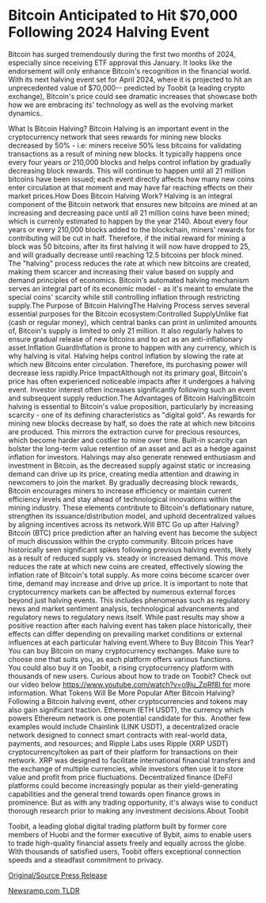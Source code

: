 # Bitcoin Anticipated to Hit $70,000 Following 2024 Halving Event

Bitcoin has surged tremendously during the first two months of 2024, especially since receiving ETF approval this January. It looks like the endorsement will only enhance Bitcoin's recognition in the financial world. With its next halving event set for April 2024, where it is projected to hit an unprecedented value of $70,000-- predicted by Toobit (a leading crypto exchange), Bitcoin's price could see dramatic increases that showcase both how we are embracing its' technology as well as the evolving market dynamics.

What Is Bitcoin Halving? Bitcoin Halving is an important event in the cryptocurrency network that sees rewards for mining new blocks decreased by 50% - i.e: miners receive 50% less bitcoins for validating transactions as a result of mining new blocks. It typically happens once every four years or 210,000 blocks and helps control inflation by gradually decreasing block rewards. This will continue to happen until all 21 million bitcoins have been issued; each event directly affects how many new coins enter circulation at that moment and may have far reaching effects on their market prices.How Does Bitcoin Halving Work? Halving is an integral component of the Bitcoin network that ensures new bitcoins are mined at an increasing and decreasing pace until all 21 million coins have been mined; which is currenly estimated to happen by the year 2140. About every four years or every 210,000 blocks added to the blockchain, miners' rewards for contributing will be cut in half. Therefore, if the initial reward for mining a block was 50 bitcoins, after its first halving it will now have dropped to 25, and will gradually decrease until reaching 12.5 bitcoins per block mined. The "halving" process reduces the rate at which new bitcoins are created, making them scarcer and increasing their value based on supply and demand principles of economics. Bitcoin's automated halving mechanism serves an integral part of its economic model - as it's meant to emulate the special coins' scarcity while still controlling inflation through restricting supply.The Purpose of Bitcoin HalvingThe Halving Process serves several essential purposes for the Bitcoin ecosystem:Controlled SupplyUnlike fiat (cash or regular money), which central banks can print in unlimited amounts of, Bitcoin's supply is limited to only 21 million. It also regularly halves to ensure gradual release of new bitcoins and to act as an anti-inflationary asset.Inflation GuardInflation is prone to happen with any currency, which is why halving is vital. Halving helps control inflation by slowing the rate at which new Bitcoins enter circulation. Therefore, its purchasing power will decrease less rapidly.Price ImpactAlthough not its primary goal, Bitcoin's price has often experienced noticeable impacts after it undergoes a halving event. Investor interest often increases significantly following such an event and subsequent supply reduction.The Advantages of Bitcoin HalvingBitcoin halving is essential to Bitcoin's value proposition, particularly by increasing scarcity - one of its defining characteristics as "digital gold". As rewards for mining new blocks decrease by half, so does the rate at which new bitcoins are produced. This mirrors the extraction curve for precious resources, which become harder and costlier to mine over time. Built-in scarcity can bolster the long-term value retention of an asset and act as a hedge against inflation for investors. Halvings may also generate renewed enthusiasm and investment in Bitcoin, as the decreased supply against static or increasing demand can drive up its price, creating media attention and drawing in newcomers to join the market. By gradually decreasing block rewards, Bitcoin encourages miners to increase efficiency or maintain current efficiency levels and stay ahead of technological innovations within the mining industry. These elements contribute to Bitcoin's deflationary nature, strengthen its issuance/distribution model, and uphold decentralized values by aligning incentives across its network.Will BTC Go up after Halving?Bitcoin (BTC) price prediction after an halving event has become the subject of much discussion within the crypto community. Bitcoin prices have historically seen significant spikes following previous halving events, likely as a result of reduced supply vs. steady or increased demand. This move reduces the rate at which new coins are created, effectively slowing the inflation rate of Bitcoin's total supply. As more coins become scarcer over time, demand may increase and drive up price. It is important to note that cryptocurrency markets can be affected by numerous external forces beyond just halving events. This includes phenomenas such as regulatory news and market sentiment analysis, technological advancements and regulatory news to regulatory news itself. While past results may show a positive reaction after each halving event has taken place historically, their effects can differ depending on prevailing market conditions or external influences at each particular halving event.Where to Buy Bitcoin This Year?You can buy Bitcoin on many cryptocurrency exchanges. Make sure to choose one that suits you, as each platform offers various functions. You could also buy it on Toobit, a rising cryptocurrency platform with thousands of new users. Curious about how to trade on Toobit? Check out our video below https://www.youtube.com/watch?v=o9ju_ZpRf8I for more information. What Tokens Will Be More Popular After Bitcoin Halving?Following a Bitcoin halving event, other cryptocurrencies and tokens may also gain significant traction. Ethereum (ETH USDT), the currency which powers Ethereum network is one potential candidate for this.  Another few examples would include Chainlink (LINK USDT), a decentralized oracle network designed to connect smart contracts with real-world data, payments, and resources; and Ripple Labs uses Ripple (XRP USDT) cryptocurrency/token as part of their platform for transactions on their network. XRP was designed to facilitate international financial transfers and the exchange of multiple currencies, while investors often use it to store value and profit from price fluctuations. Decentralized finance (DeFi) platforms could become increasingly popular as their yield-generating capabilities and the general trend towards open finance grows in prominence. But as with any trading opportunity, it's always wise to conduct thorough research prior to making any investment decisions.About Toobit

Toobit, a leading global digital trading platform built by former core members of Huobi and the former executive of Bybit, aims to enable users to trade high-quality financial assets freely and equally across the globe. With thousands of satisfied users, Toobit offers exceptional connection speeds and a steadfast commitment to privacy. 

[Original/Source Press Release](https://blockchainwire.io/press-release/bitcoin-anticipated-to-hit-70000-following-2024-halving-event-1) 

[Newsramp.com TLDR](https://newsramp.com/None) 